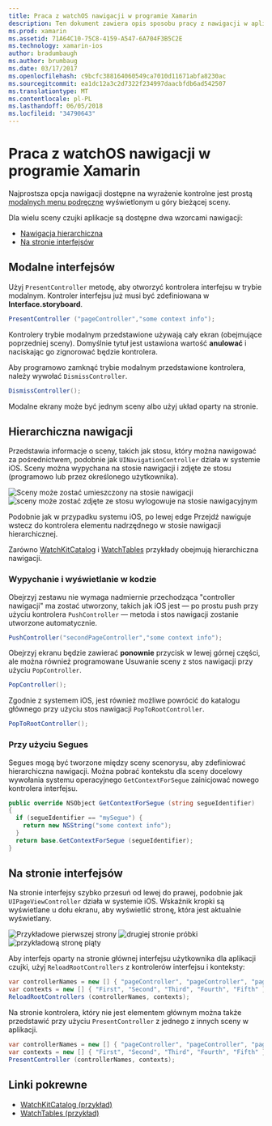 ```yaml
---
title: Praca z watchOS nawigacji w programie Xamarin
description: Ten dokument zawiera opis sposobu pracy z nawigacji w aplikacji watchOS. Zawarto informacje modalne interfejsów, hierarchicznych nawigacji i interfejsów opartych na stronie.
ms.prod: xamarin
ms.assetid: 71A64C10-75C8-4159-A547-6A704F3B5C2E
ms.technology: xamarin-ios
author: bradumbaugh
ms.author: brumbaug
ms.date: 03/17/2017
ms.openlocfilehash: c9bcfc388164060549ca7010d11671abfa8230ac
ms.sourcegitcommit: ea1dc12a3c2d7322f234997daacbfdb6ad542507
ms.translationtype: MT
ms.contentlocale: pl-PL
ms.lasthandoff: 06/05/2018
ms.locfileid: "34790643"
---
```

# <a name="working-with-watchos-navigation-in-xamarin"></a>Praca z watchOS nawigacji w programie Xamarin

Najprostsza opcja nawigacji dostępne na wyrażenie kontrolne jest prostą [modalnych menu podręczne](#modal) wyświetlonym u góry bieżącej sceny.

Dla wielu sceny czujki aplikacje są dostępne dwa wzorcami nawigacji:

- [Nawigacja hierarchiczna](#Hierarchical_Navigation)
- [Na stronie interfejsów](#Page-Based_Interfaces)

<a name="modal"/>

## <a name="modal-interfaces"></a>Modalne interfejsów

Użyj `PresentController` metodę, aby otworzyć kontrolera interfejsu w trybie modalnym. Kontroler interfejsu już musi być zdefiniowana w **Interface.storyboard**.

```csharp
PresentController ("pageController","some context info");
```

Kontrolery trybie modalnym przedstawione używają cały ekran (obejmujące poprzedniej sceny). Domyślnie tytuł jest ustawiona wartość **anulować** i naciskając go zignorować będzie kontrolera.

Aby programowo zamknąć trybie modalnym przedstawione kontrolera, należy wywołać `DismissController`.

```csharp
DismissController();
```

Modalne ekrany może być jednym sceny albo użyj układ oparty na stronie.

<a name="Hierarchical_Navigation"/>

## <a name="hierarchical-navigation"></a>Hierarchiczna nawigacji

Przedstawia informacje o sceny, takich jak stosu, który można nawigować za pośrednictwem, podobnie jak `UINavigationController` działa w systemie iOS. Sceny można wypychana na stosie nawigacji i zdjęte ze stosu (programowo lub przez określonego użytkownika).

![](navigation-images/hierarchy-1.png "Sceny może zostać umieszczony na stosie nawigacji") ![](navigation-images/hierarchy-2.png "sceny może zostać zdjęte ze stosu wylogowuje na stosie nawigacyjnym")

Podobnie jak w przypadku systemu iOS, po lewej edge Przejdź nawiguje wstecz do kontrolera elementu nadrzędnego w stosie nawigacji hierarchicznej.

Zarówno [WatchKitCatalog](https://developer.xamarin.com/samples/WatchKitCatalog) i [WatchTables](https://developer.xamarin.com/samples/WatchTables) przykłady obejmują hierarchiczna nawigacji.

### <a name="pushing-and-popping-in-code"></a>Wypychanie i wyświetlanie w kodzie

Obejrzyj zestawu nie wymaga nadmiernie przechodząca "controller nawigacji" ma zostać utworzony, takich jak iOS jest — po prostu push przy użyciu kontrolera `PushController` — metoda i stos nawigacji zostanie utworzone automatycznie.

```csharp
PushController("secondPageController","some context info");
```

Obejrzyj ekranu będzie zawierać **ponownie** przycisk w lewej górnej części, ale można również programowane Usuwanie sceny z stos nawigacji przy użyciu `PopController`.

```csharp
PopController();
```

Zgodnie z systemem iOS, jest również możliwe powrócić do katalogu głównego przy użyciu stos nawigacji `PopToRootController`.

```csharp
PopToRootController();
```

### <a name="using-segues"></a>Przy użyciu Segues

Segues mogą być tworzone między sceny scenorysu, aby zdefiniować hierarchiczna nawigacji. Można pobrać kontekstu dla sceny docelowy wywołania systemu operacyjnego `GetContextForSegue` zainicjować nowego kontrolera interfejsu.

```csharp
public override NSObject GetContextForSegue (string segueIdentifier)
{
  if (segueIdentifier == "mySegue") {
    return new NSString("some context info");
  }
  return base.GetContextForSegue (segueIdentifier);
}
```
<a name="Page-Based_Interfaces"/>

## <a name="page-based-interfaces"></a>Na stronie interfejsów

Na stronie interfejsy szybko przesuń od lewej do prawej, podobnie jak `UIPageViewController` działa w systemie iOS. Wskaźnik kropki są wyświetlane u dołu ekranu, aby wyświetlić stronę, która jest aktualnie wyświetlany.

![](navigation-images/paged-1.png "Przykładowe pierwszej strony") ![](navigation-images/paged-2.png "drugiej stronie próbki") ![](navigation-images/paged-5.png "przykładową stronę piąty")


Aby interfejs oparty na stronie głównej interfejsu użytkownika dla aplikacji czujki, użyj `ReloadRootControllers` z kontrolerów interfejsu i konteksty:

```csharp
var controllerNames = new [] { "pageController", "pageController", "pageController", "pageController", "pageController" };
var contexts = new [] { "First", "Second", "Third", "Fourth", "Fifth" };
ReloadRootControllers (controllerNames, contexts);
```

Na stronie kontrolera, który nie jest elementem głównym można także przedstawić przy użyciu `PresentController` z jednego z innych sceny w aplikacji.

```csharp
var controllerNames = new [] { "pageController", "pageController", "pageController", "pageController", "pageController" };
var contexts = new [] { "First", "Second", "Third", "Fourth", "Fifth" };
PresentController (controllerNames, contexts);
```



## <a name="related-links"></a>Linki pokrewne

- [WatchKitCatalog (przykład)](https://developer.xamarin.com/samples/monotouch/WatchKit/WatchKitCatalog/)
- [WatchTables (przykład)](https://developer.xamarin.com/samples/monotouch/WatchKit/WatchTables/)
